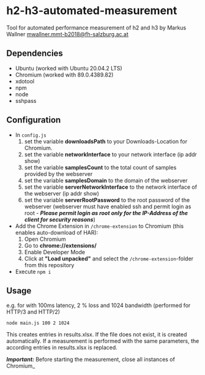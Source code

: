 # h2-h3-automated-measurement
Tool for automated performance measurement of h2 and h3 by Markus Wallner <mwallner.mmt-b2018@fh-salzburg.ac.at>

## Dependencies
* Ubuntu (worked with Ubuntu 20.04.2 LTS)
* Chromium (worked with 89.0.4389.82)
* xdotool
* npm
* node
* sshpass

## Configuration
* In ``config.js`` 
  1. set the variable __downloadsPath__ to your Downloads-Location for Chromium.
  2. set the variable __networkInterface__ to your network interface (ip addr show)
  3. set the variable __samplesCount__ to the total count of samples provided by the webserver
  3. set the variable __samplesDomain__ to the domain of the webserver
  4. set the variable __serverNetworkInterface__ to the network interface of the webserver (ip addr show)
  5. set the variable __serverRootPassword__ to the root password of the webserver (webserver must have enabled ssh and permit login as root - ___Please permit login as root only for the IP-Address of the client for security reasons___)
* Add the Chrome Extension in ``/chrome-extension`` to Chromium (this enables auto-download of HAR):
  1. Open Chromium
  2. Go to __chrome://extensions/__
  3. Enable Developer Mode
  4. Click at __"Load unpacked"__ and select the ``/chrome-extension``-folder from this repository
* Execute ``npm i``

## Usage
e.g. for with 100ms latency, 2 % loss and 1024 bandwidth (performed for HTTP/3 and HTTP/2)

``node main.js 100 2 1024``

This creates entries in results.xlsx. If the file does not exist, it is created automatically. If a measurement is performed with the same parameters, the according entries in results.xlsx is replaced.

___Important:___ Before starting the measurement, close all instances of Chromium_
